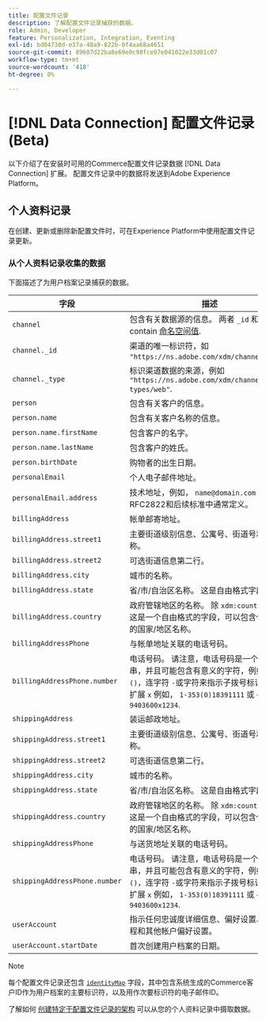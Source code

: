 ```yaml
---
title: 配置文件记录
description: 了解配置文件记录捕获的数据。
role: Admin, Developer
feature: Personalization, Integration, Eventing
exl-id: bd04730d-e37a-48a9-822b-0f4aa68a4651
source-git-commit: 89607d22ba8e69e0c98fce97e041022e33d01c07
workflow-type: tm+mt
source-wordcount: '418'
ht-degree: 0%

---
```


# [!DNL Data Connection] 配置文件记录(Beta)

以下介绍了在安装时可用的Commerce配置文件记录数据 [!DNL Data Connection] 扩展。 配置文件记录中的数据将发送到Adobe Experience Platform。

## 个人资料记录

在创建、更新或删除新配置文件时，可在Experience Platform中使用配置文件记录更新。

### 从个人资料记录收集的数据

下面描述了为用户档案记录捕获的数据。

| 字段 | 描述 |
|---|---|
| `channel` | 包含有关数据源的信息。 两者 `_id` 和 `_type` contain [命名空间值](https://experienceleague.adobe.com/docs/experience-platform/xdm/schema/namespaces.html). |
| `channel._id` | 渠道的唯一标识符，如 `"https://ns.adobe.com/xdm/channels/web"`. |
| `channel._type` | 标识渠道数据的来源，例如 `"https://ns.adobe.com/xdm/channel-types/web"`. |
| `person` | 包含有关客户的信息。 |
| `person.name` | 包含有关客户名称的信息。 |
| `person.name.firstName` | 包含客户的名字。 |
| `person.name.lastName` | 包含客户的姓氏。 |
| `person.birthDate` | 购物者的出生日期。 |
| `personalEmail` | 个人电子邮件地址。 |
| `personalEmail.address` | 技术地址，例如， `name@domain.com` 如RFC2822和后续标准中通常定义。 |
| `billingAddress` | 帐单邮寄地址。 |
| `billingAddress.street1` | 主要街道级别信息、公寓号、街道号和街道名称。 |
| `billingAddress.street2` | 可选街道信息第二行。 |
| `billingAddress.city` | 城市的名称。 |
| `billingAddress.state` | 省/市/自治区名称。 这是自由格式字段。 |
| `billingAddress.country` | 政府管辖地区的名称。 除 `xdm:countryCode`，这是一个自由格式的字段，可以包含任何语言的国家/地区名称。 |
| `billingAddressPhone` | 与帐单地址关联的电话号码。 |
| `billingAddressPhone.number` | 电话号码。 请注意，电话号码是一个字符串，并且可能包含有意义的字符，例如圆括号 `()`，连字符 `-`或字符来指示子拨号标识符，如扩展 `x` 例如，  `1-353(0)18391111` 或 `+613 9403600x1234`. |
| `shippingAddress` | 装运邮政地址。 |
| `shippingAddress.street1` | 主要街道级别信息、公寓号、街道号和街道名称。 |
| `shippingAddress.street2` | 可选街道信息第二行。 |
| `shippingAddress.city` | 城市的名称。 |
| `shippingAddress.state` | 省/市/自治区名称。 这是自由格式字段。 |
| `shippingAddress.country` | 政府管辖地区的名称。 除 `xdm:countryCode`，这是一个自由格式的字段，可以包含任何语言的国家/地区名称。 |
| `shippingAddressPhone` | 与送货地址关联的电话号码。 |
| `shippingAddressPhone.number` | 电话号码。 请注意，电话号码是一个字符串，并且可能包含有意义的字符，例如圆括号 `()`，连字符 `-`或字符来指示子拨号标识符，如扩展 `x` 例如，  `1-353(0)18391111` 或 `+613 9403600x1234`. |
| `userAccount` | 指示任何忠诚度详细信息、偏好设置、登录流程和其他帐户偏好设置。 |
| `userAccount.startDate` | 首次创建用户档案的日期。 |

>[!NOTE]
>
>每个配置文件记录还包含 [`identityMap`](https://experienceleague.adobe.com/docs/experience-platform/xdm/field-groups/profile/identitymap.html) 字段，其中包含系统生成的Commerce客户ID作为用户档案的主要标识符，以及用作次要标识符的电子邮件ID。

了解如何 [创建特定于配置文件记录的架构](profile-data.md) 可以从您的个人资料记录中摄取数据。
